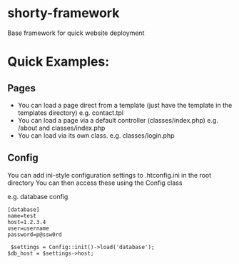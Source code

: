 shorty-framework
================

Base framework for quick website deployment

# Quick Examples:

## Pages
* You can load a page direct from a template (just have the template in the templates directory) e.g. contact.tpl
* You can load a page via a default controller (classes/index.php) e.g. /about and classes/index.php
* You can load via its own class. e.g. classes/login.php

## Config
You can add ini-style configuration settings to .htconfig.ini in the root directory
You can then access these using the Config class

e.g. database config
```
[database]
name=test
host=1.2.3.4
user=username
password=p@ssw0rd
```

```
 $settings = Config::init()->load('database');
$db_host = $settings->host;
```